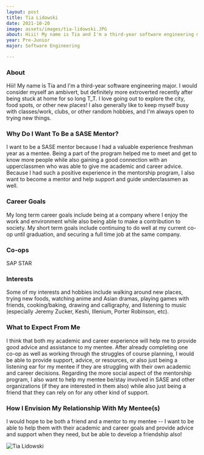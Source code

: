 ```yaml
---
layout: post
title: Tia Lidowski 
date: 2021-10-20
image: assets/images/tia-lidowski.JPG
about: Hiii! My name is Tia and I'm a third-year software engineering major. I would consider myself an ambivert, but definitely more extroverted recently after being stuck at home for so long T_T. I love going out to explore the city, food spots, or other new places! I also generally like to keep myself busy with classes/work, clubs, or other random hobbies, and I'm always open to trying new things.
year: Pre-Junior
major: Software Engineering

---
```


### About

Hiii! My name is Tia and I'm a third-year software engineering major. I would consider myself an ambivert, but definitely more extroverted recently after being stuck at home for so long T_T. I love going out to explore the city, food spots, or other new places! I also generally like to keep myself busy with classes/work, clubs, or other random hobbies, and I'm always open to trying new things.

### Why Do I Want To Be a SASE Mentor?

I want to be a SASE mentor because I had a valuable experience freshman year as a mentee. Being a part of the program helped me to meet and get to know more people while also gaining a good connection with an upperclassmen who was able to give me academic and career advice. Because I had such a positive experience in the mentorship program, I also want to become a mentor and help support and guide underclassmen as well.

### Career Goals

My long term career goals include being at a company where I enjoy the work and environment while also being able to make a contribution to society. My short term goals include continuing to do well at my current co-op until graduation, and securing a full time job at the same company.

### Co-ops

SAP STAR

### Interests

Some of my interests and hobbies include walking around new places, trying new foods, watching anime and Asian dramas, playing games with friends, cooking/baking, drawing and calligraphy, and listening to music (especially Jeremy Zucker, Keshi, Illenium, Porter Robinson, etc).

### What to Expect From Me

I think that both my academic and career experience will help me to provide good advice and assistance to my mentee. After already completing one co-op as well as working through the struggles of course planning, I would be able to provide support, advice, or resources, or also just being a listening ear for my mentee if they are struggling with their own academic and career decisions. Regarding the more social aspect of the mentorship program, I also want to help my mentee be/stay involved in SASE and other organizations (if they are interested in them also) while also just being a friend that they can rely on for any other kind of support.

### How I Envision My Relationship With My Mentee(s) 

I would hope to be both a friend and a mentor to my mentee -- I want to be able to help them with their academic and career goals and provide advice and support when they need, but be able to develop a friendship also!

<div class="text-center my-5">
    <img src=""assets/images/tia-lidowski.JPG" alt="Tia Lidowski" class="rounded post-img" />
</div>
